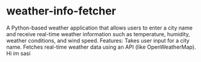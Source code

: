 # weather-info-fetcher
A Python-based weather application that allows users to enter a city name and receive real-time weather information such as temperature, humidity, weather conditions, and wind speed.  Features:  Takes user input for a city name.  Fetches real-time weather data using an API (like OpenWeatherMap). Hi im sasi 
